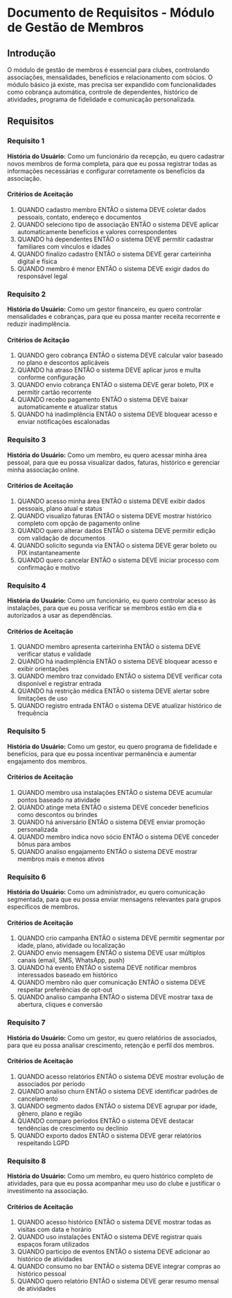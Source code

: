 # Documento de Requisitos - Módulo de Gestão de Membros

## Introdução

O módulo de gestão de membros é essencial para clubes, controlando associações, mensalidades, benefícios e relacionamento com sócios. O módulo básico já existe, mas precisa ser expandido com funcionalidades como cobrança automática, controle de dependentes, histórico de atividades, programa de fidelidade e comunicação personalizada.

## Requisitos

### Requisito 1

**História do Usuário:** Como um funcionário da recepção, eu quero cadastrar novos membros de forma completa, para que eu possa registrar todas as informações necessárias e configurar corretamente os benefícios da associação.

#### Critérios de Aceitação

1. QUANDO cadastro membro ENTÃO o sistema DEVE coletar dados pessoais, contato, endereço e documentos
2. QUANDO seleciono tipo de associação ENTÃO o sistema DEVE aplicar automaticamente benefícios e valores correspondentes
3. QUANDO há dependentes ENTÃO o sistema DEVE permitir cadastrar familiares com vínculos e idades
4. QUANDO finalizo cadastro ENTÃO o sistema DEVE gerar carteirinha digital e física
5. QUANDO membro é menor ENTÃO o sistema DEVE exigir dados do responsável legal

### Requisito 2

**História do Usuário:** Como um gestor financeiro, eu quero controlar mensalidades e cobranças, para que eu possa manter receita recorrente e reduzir inadimplência.

#### Critérios de Acitação

1. QUANDO gero cobrança ENTÃO o sistema DEVE calcular valor baseado no plano e descontos aplicáveis
2. QUANDO há atraso ENTÃO o sistema DEVE aplicar juros e multa conforme configuração
3. QUANDO envio cobrança ENTÃO o sistema DEVE gerar boleto, PIX e permitir cartão recorrente
4. QUANDO recebo pagamento ENTÃO o sistema DEVE baixar automaticamente e atualizar status
5. QUANDO há inadimplência ENTÃO o sistema DEVE bloquear acesso e enviar notificações escalonadas

### Requisito 3

**História do Usuário:** Como um membro, eu quero acessar minha área pessoal, para que eu possa visualizar dados, faturas, histórico e gerenciar minha associação online.

#### Critérios de Aceitação

1. QUANDO acesso minha área ENTÃO o sistema DEVE exibir dados pessoais, plano atual e status
2. QUANDO visualizo faturas ENTÃO o sistema DEVE mostrar histórico completo com opção de pagamento online
3. QUANDO quero alterar dados ENTÃO o sistema DEVE permitir edição com validação de documentos
4. QUANDO solicito segunda via ENTÃO o sistema DEVE gerar boleto ou PIX instantaneamente
5. QUANDO quero cancelar ENTÃO o sistema DEVE iniciar processo com confirmação e motivo

### Requisito 4

**História do Usuário:** Como um funcionário, eu quero controlar acesso às instalações, para que eu possa verificar se membros estão em dia e autorizados a usar as dependências.

#### Critérios de Aceitação

1. QUANDO membro apresenta carteirinha ENTÃO o sistema DEVE verificar status e validade
2. QUANDO há inadimplência ENTÃO o sistema DEVE bloquear acesso e exibir orientações
3. QUANDO membro traz convidado ENTÃO o sistema DEVE verificar cota disponível e registrar entrada
4. QUANDO há restrição médica ENTÃO o sistema DEVE alertar sobre limitações de uso
5. QUANDO registro entrada ENTÃO o sistema DEVE atualizar histórico de frequência

### Requisito 5

**História do Usuário:** Como um gestor, eu quero programa de fidelidade e benefícios, para que eu possa incentivar permanência e aumentar engajamento dos membros.

#### Critérios de Aceitação

1. QUANDO membro usa instalações ENTÃO o sistema DEVE acumular pontos baseado na atividade
2. QUANDO atinge meta ENTÃO o sistema DEVE conceder benefícios como descontos ou brindes
3. QUANDO há aniversário ENTÃO o sistema DEVE enviar promoção personalizada
4. QUANDO membro indica novo sócio ENTÃO o sistema DEVE conceder bônus para ambos
5. QUANDO analiso engajamento ENTÃO o sistema DEVE mostrar membros mais e menos ativos

### Requisito 6

**História do Usuário:** Como um administrador, eu quero comunicação segmentada, para que eu possa enviar mensagens relevantes para grupos específicos de membros.

#### Critérios de Aceitação

1. QUANDO crio campanha ENTÃO o sistema DEVE permitir segmentar por idade, plano, atividade ou localização
2. QUANDO envio mensagem ENTÃO o sistema DEVE usar múltiplos canais (email, SMS, WhatsApp, push)
3. QUANDO há evento ENTÃO o sistema DEVE notificar membros interessados baseado em histórico
4. QUANDO membro não quer comunicação ENTÃO o sistema DEVE respeitar preferências de opt-out
5. QUANDO analiso campanha ENTÃO o sistema DEVE mostrar taxa de abertura, cliques e conversão

### Requisito 7

**História do Usuário:** Como um gestor, eu quero relatórios de associados, para que eu possa analisar crescimento, retenção e perfil dos membros.

#### Critérios de Aceitação

1. QUANDO acesso relatórios ENTÃO o sistema DEVE mostrar evolução de associados por período
2. QUANDO analiso churn ENTÃO o sistema DEVE identificar padrões de cancelamento
3. QUANDO segmento dados ENTÃO o sistema DEVE agrupar por idade, gênero, plano e região
4. QUANDO comparo períodos ENTÃO o sistema DEVE destacar tendências de crescimento ou declínio
5. QUANDO exporto dados ENTÃO o sistema DEVE gerar relatórios respeitando LGPD

### Requisito 8

**História do Usuário:** Como um membro, eu quero histórico completo de atividades, para que eu possa acompanhar meu uso do clube e justificar o investimento na associação.

#### Critérios de Aceitação

1. QUANDO acesso histórico ENTÃO o sistema DEVE mostrar todas as visitas com data e horário
2. QUANDO uso instalações ENTÃO o sistema DEVE registrar quais espaços foram utilizados
3. QUANDO participo de eventos ENTÃO o sistema DEVE adicionar ao histórico de atividades
4. QUANDO consumo no bar ENTÃO o sistema DEVE integrar compras ao histórico pessoal
5. QUANDO quero relatório ENTÃO o sistema DEVE gerar resumo mensal de atividades